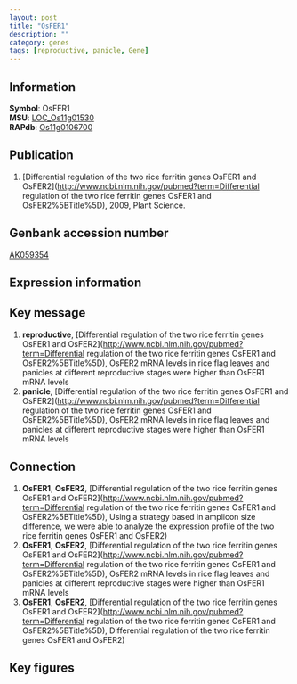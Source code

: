 ```yaml
---
layout: post
title: "OsFER1"
description: ""
category: genes
tags: [reproductive, panicle, Gene]
---
```


## Information
__Symbol__: OsFER1  
__MSU__: [LOC_Os11g01530](http://rice.plantbiology.msu.edu/cgi-bin/ORF_infopage.cgi?orf=LOC_Os11g01530)  
__RAPdb__: [Os11g0106700](http://rapdb.dna.affrc.go.jp/viewer/gbrowse_details/irgsp1?name=Os11g0106700)  

## Publication
1. [Differential regulation of the two rice ferritin genes OsFER1 and OsFER2](http://www.ncbi.nlm.nih.gov/pubmed?term=Differential regulation of the two rice ferritin genes OsFER1 and OsFER2%5BTitle%5D), 2009, Plant Science.

## Genbank accession number
[AK059354](http://www.ncbi.nlm.nih.gov/nuccore/AK059354)  

## Expression information

## Key message
1. __reproductive__, [Differential regulation of the two rice ferritin genes OsFER1 and OsFER2](http://www.ncbi.nlm.nih.gov/pubmed?term=Differential regulation of the two rice ferritin genes OsFER1 and OsFER2%5BTitle%5D),  OsFER2 mRNA levels in rice flag leaves and panicles at different reproductive stages were higher than OsFER1 mRNA levels
2. __panicle__, [Differential regulation of the two rice ferritin genes OsFER1 and OsFER2](http://www.ncbi.nlm.nih.gov/pubmed?term=Differential regulation of the two rice ferritin genes OsFER1 and OsFER2%5BTitle%5D),  OsFER2 mRNA levels in rice flag leaves and panicles at different reproductive stages were higher than OsFER1 mRNA levels

## Connection
1. __OsFER1__, __OsFER2__, [Differential regulation of the two rice ferritin genes OsFER1 and OsFER2](http://www.ncbi.nlm.nih.gov/pubmed?term=Differential regulation of the two rice ferritin genes OsFER1 and OsFER2%5BTitle%5D),  Using a strategy based in amplicon size difference, we were able to analyze the expression profile of the two rice ferritin genes OsFER1 and OsFER2)  
2. __OsFER1__, __OsFER2__, [Differential regulation of the two rice ferritin genes OsFER1 and OsFER2](http://www.ncbi.nlm.nih.gov/pubmed?term=Differential regulation of the two rice ferritin genes OsFER1 and OsFER2%5BTitle%5D),  OsFER2 mRNA levels in rice flag leaves and panicles at different reproductive stages were higher than OsFER1 mRNA levels
3. __OsFER1__, __OsFER2__, [Differential regulation of the two rice ferritin genes OsFER1 and OsFER2](http://www.ncbi.nlm.nih.gov/pubmed?term=Differential regulation of the two rice ferritin genes OsFER1 and OsFER2%5BTitle%5D), Differential regulation of the two rice ferritin genes OsFER1 and OsFER2)  

## Key figures


